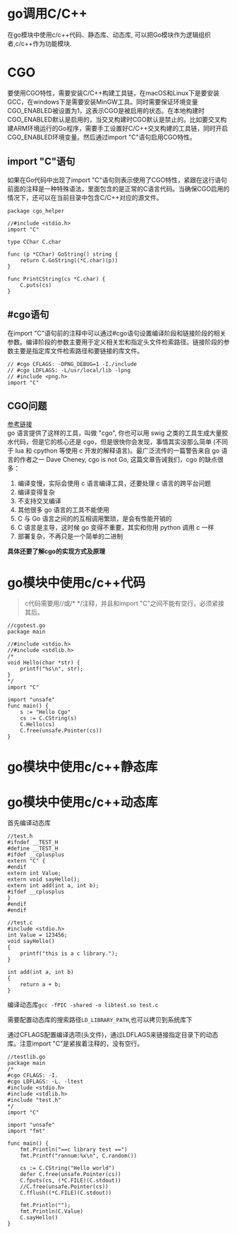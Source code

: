 # go调用C/C++ 
在go模块中使用c/c++代码、静态库、动态库, 可以把Go模块作为逻辑组织者,c/c++作为功能模块.

# CGO
要使用CGO特性，需要安装C/C++构建工具链，在macOS和Linux下是要安装GCC，在windows下是需要安装MinGW工具。同时需要保证环境变量CGO_ENABLED被设置为1，这表示CGO是被启用的状态。在本地构建时CGO_ENABLED默认是启用的，当交叉构建时CGO默认是禁止的。比如要交叉构建ARM环境运行的Go程序，需要手工设置好C/C++交叉构建的工具链，同时开启CGO_ENABLED环境变量。然后通过import "C"语句启用CGO特性。  

## import "C"语句
如果在Go代码中出现了import "C"语句则表示使用了CGO特性，紧跟在这行语句前面的注释是一种特殊语法，里面包含的是正常的C语言代码。当确保CGO启用的情况下，还可以在当前目录中包含C/C++对应的源文件。  
```
package cgo_helper

//#include <stdio.h>
import "C"

type CChar C.char

func (p *CChar) GoString() string {
    return C.GoString((*C.char)(p))
}

func PrintCString(cs *C.char) {
    C.puts(cs)
}
```

## #cgo语句
在import "C"语句前的注释中可以通过#cgo语句设置编译阶段和链接阶段的相关参数。编译阶段的参数主要用于定义相关宏和指定头文件检索路径。链接阶段的参数主要是指定库文件检索路径和要链接的库文件。  
```
// #cgo CFLAGS: -DPNG_DEBUG=1 -I./include
// #cgo LDFLAGS: -L/usr/local/lib -lpng
// #include <png.h>
import "C"
```

## CGO问题  
[参考链接](https://cloud.tencent.com/developer/article/1650525)  
go 语言提供了这样的工具，叫做 "cgo", 你也可以用 swig 之类的工具生成大量胶水代码，但是它的核心还是 cgo，但是很快你会发现，事情其实没那么简单 (不同于 lua 和 cpython 等使用 c 开发的解释语言)。最广泛流传的一篇警告来自 go 语言的作者之一 Dave Cheney, cgo is not Go, 这篇文章告诫我们，cgo 的缺点很多：

1. 编译变慢，实际会使用 c 语言编译工具，还要处理 c 语言的跨平台问题
1. 编译变得复杂
1. 不支持交叉编译
1. 其他很多 go 语言的工具不能使用
1. C 与 Go 语言之间的的互相调用繁琐，是会有性能开销的
1. C 语言是主导，这时候 go 变得不重要，其实和你用 python 调用 c 一样
1. 部署复杂，不再只是一个简单的二进制  

**具体还要了解cgo的实现方式及原理**  

# go模块中使用c/c++代码
> c代码需要用//或/* */注释，并且和import "C"之间不能有空行，必须紧接其后。

```
//cgotest.go
package main 

//#include <stdio.h>
//#include <stdlib.h>
/*
void Hello(char *str) {
    printf("%s\n", str);
}
*/
import "C" 

import "unsafe"
func main() {
    s := "Hello Cgo"
    cs := C.CString(s)
    C.Hello(cs)
    C.free(unsafe.Pointer(cs))
}
```



# go模块中使用c/c++静态库



# go模块中使用c/c++动态库
首先编译动态库
```
//test.h                                                                             
#ifndef __TEST_H 
#define __TEST_H 
#ifdef __cplusplus
extern "C" {
#endif
extern int Value; 
extern void sayHello();
extern int add(int a, int b);
#ifdef __cplusplus 
} 
#endif
#endif
```

```
//test.c
#include <stdio.h> 
int Value = 123456;
void sayHello()
{
    printf("this is a c library.");
}

int add(int a, int b)
{
    return a + b;
}
```

编译动态库`gcc -fPIC -shared -o libtest.so test.c`  

需要配置动态库的搜索路径`LD_LIBRARY_PATH`,也可以拷贝到系统库下  

通过CFLAGS配置编译选项(头文件)，通过LDFLAGS来链接指定目录下的动态库。注意import "C"是紧挨着注释的，没有空行。  

```
//testlib.go
package main
/*
#cgo CFLAGS: -I.
#cgo LDFLAGS: -L. -ltest
#include <stdio.h>
#include <stdlib.h>
#include "test.h"
*/
import "C"

import "unsafe"
import "fmt"

func main() {
    fmt.Println("==c library test ==")
    fmt.Printf("rannum:%x\n", C.random())

    cs := C.CString("Hello world")
    defer C.free(unsafe.Pointer(cs))
    C.fputs(cs, (*C.FILE)(C.stdout))
    //C.free(unsafe.Pointer(cs))
    C.fflush((*C.FILE)(C.stdout))
    
    fmt.Println("");
    fmt.Println(C.Value)
    C.sayHello()
}
```

